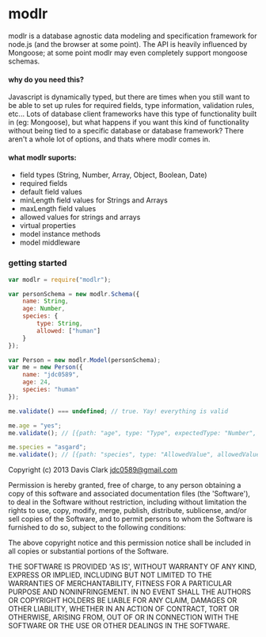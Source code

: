 modlr
=====
modlr is a database agnostic data modeling and specification framework for node.js (and the browser at some point). The API is heavily influenced by Mongoose; at some point modlr may even completely support mongoose schemas.

#### why do you need this?
Javascript is dynamically typed, but there are times when you still want to be able to set up rules for required fields, type information, validation rules, etc... Lots of database client frameworks have this type of functionality built in (eg: Mongoose), but what happens if you want this kind of functionality without being tied to a specific database or database framework? There aren't a whole lot of options, and thats where modlr comes in. 

#### what modlr suports:
- field types (String, Number, Array, Object, Boolean, Date)
- required fields
- default field values
- minLength field values for Strings and Arrays
- maxLength field values
- allowed values for strings and arrays
- virtual properties
- model instance methods
- model middleware



### getting started
```javascript
var modlr = require("modlr");

var personSchema = new modlr.Schema({
	name: String,
	age: Number,	
	species: {
		type: String,
		allowed: ["human"]
	}
});

var Person = new modlr.Model(personSchema);
var me = new Person({
	name: "jdc0589",
	age: 24,	
	species: "human"
});

me.validate() === undefined; // true. Yay! everything is valid

me.age = "yes";
me.validate(); // [{path: "age", type: "Type", expectedType: "Number", actualType: "String"}]

me.species = "asgard";
me.validate(); // [{path: "species", type: "AllowedValue", allowedValues: ["human"]}]
```

Copyright (c) 2013 Davis Clark <jdc0589@gmail.com>

Permission is hereby granted, free of charge, to any person obtaining a copy of this software and associated documentation files (the 'Software'), to deal in the Software without restriction, including without limitation the rights to use, copy, modify, merge, publish, distribute, sublicense, and/or sell copies of the Software, and to permit persons to whom the Software is furnished to do so, subject to the following conditions:

The above copyright notice and this permission notice shall be included in all copies or substantial portions of the Software.

THE SOFTWARE IS PROVIDED 'AS IS', WITHOUT WARRANTY OF ANY KIND, EXPRESS OR IMPLIED, INCLUDING BUT NOT LIMITED TO THE WARRANTIES OF MERCHANTABILITY, FITNESS FOR A PARTICULAR PURPOSE AND NONINFRINGEMENT. IN NO EVENT SHALL THE AUTHORS OR COPYRIGHT HOLDERS BE LIABLE FOR ANY CLAIM, DAMAGES OR OTHER LIABILITY, WHETHER IN AN ACTION OF CONTRACT, TORT OR OTHERWISE, ARISING FROM, OUT OF OR IN CONNECTION WITH THE SOFTWARE OR THE USE OR OTHER DEALINGS IN THE SOFTWARE.
